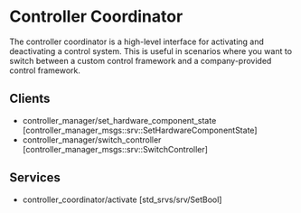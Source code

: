 # Controller Coordinator

The controller coordinator is a high-level interface for activating and
deactivating a control system. This is useful in scenarios where you want to
switch between a custom control framework and a company-provided control
framework.

## Clients

- controller_manager/set_hardware_component_state [controller_manager_msgs::srv::SetHardwareComponentState]
- controller_manager/switch_controller [controller_manager_msgs::srv::SwitchController]

## Services

- controller_coordinator/activate [std_srvs/srv/SetBool]
